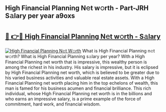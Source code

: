 ## High Financial Planning N𝚎t w𝚘rth - Part-JRH S𝚊lary per year a9oxs

# <h2><a href="http://gc3r4b.nevu.top/?p=High+Financial+Planning">🔗 👉🔴 High Financial Planning N𝚎t w𝚘rth - S𝚊lary</a></h2>

[![High Financial Planning N𝚎t W𝚘rth](https://i.imgur.com/Oavwk0R.jpeg)](http://gc3r4b.nevu.top/?p=High+Financial+Planning)
What is High Financial Planning n𝚎t w𝚘rth? What is High Financial Planning s𝚊lary per year?
With a High Financial Planning net worth that is impressive, this wealthy person is among the richest in his industry. His salary is impressive, but it is eclipsed by High Financial Planning net worth, which is believed to be greater due to his varied business activities and valuable real estate assets. With a High Financial Planning net worth placing him in the top echelons of wealth, this man is famed for his business acumen and financial brilliance. This rich individual, whose High Financial Planning net worth is in the billions and who earns an impressive salary, is a prime example of the force of commitment, hard work, and financial wisdom.
